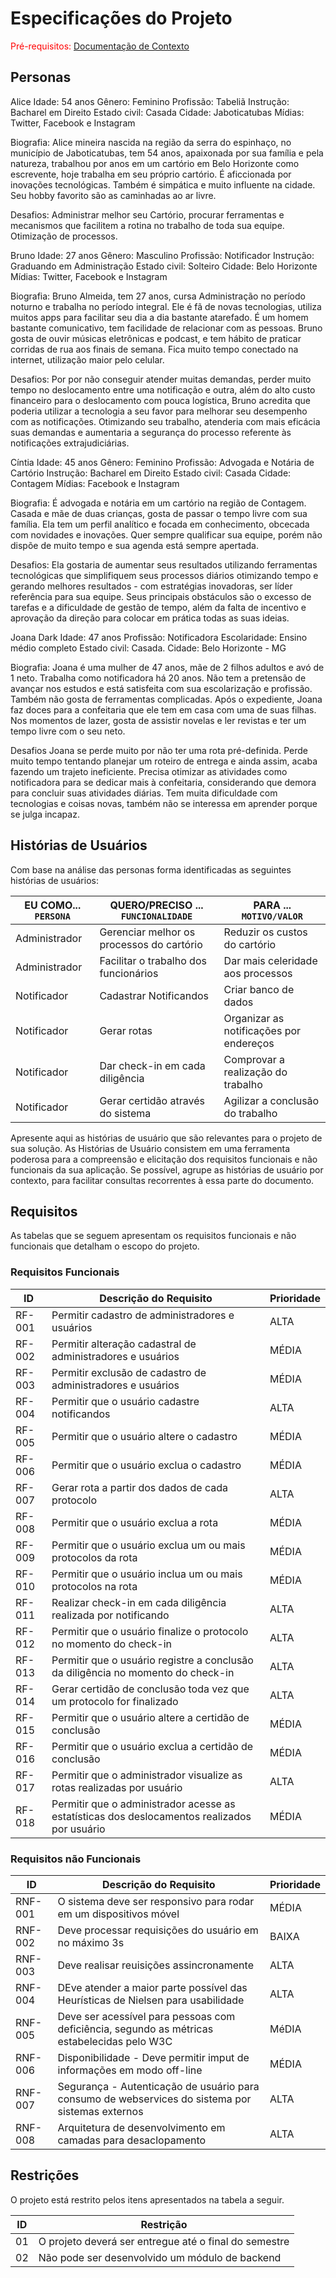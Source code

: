 # Especificações do Projeto

<span style="color:red">Pré-requisitos: <a href="1-Documentação de Contexto.md"> Documentação de Contexto</a></span>


## Personas

Alice 
Idade: 54 anos
Gênero: Feminino 
Profissão: Tabeliã 
Instrução: Bacharel em Direito 
Estado civil: Casada 
Cidade: Jaboticatubas 
Mídias: Twitter, Facebook e Instagram  

Biografia:
Alice mineira nascida na região da serra do espinhaço, no município de Jaboticatubas, tem 54 anos, apaixonada por sua família e pela natureza, trabalhou por anos em um cartório em Belo Horizonte como escrevente, hoje trabalha em seu próprio cartório. É aficcionada por inovações tecnológicas. Também é simpática e muito influente na cidade. Seu hobby favorito são as caminhadas ao ar livre.

Desafios: 
Administrar melhor seu Cartório, procurar ferramentas e mecanismos que facilitem a rotina no trabalho de toda sua equipe. 
Otimização de processos. 


Bruno
Idade: 27 anos
Gênero: Masculino
Profissão: Notificador
Instrução: Graduando em Administração
Estado civil: Solteiro
Cidade: Belo Horizonte
Mídias: Twitter, Facebook e Instagram  

Biografia:
Bruno Almeida, tem 27 anos, cursa Administração no período noturno e trabalha no período integral. Ele é fã de novas tecnologias, utiliza muitos apps para facilitar seu dia a dia bastante atarefado. É um homem bastante comunicativo, tem facilidade de relacionar com as pessoas. Bruno gosta de ouvir músicas eletrônicas e podcast, e tem hábito de praticar corridas de rua aos finais de semana. Fica muito tempo conectado na internet, utilização maior pelo celular.

Desafios:
Por por não conseguir atender muitas demandas, perder muito tempo no deslocamento entre uma notificação e outra, além do alto custo financeiro para o deslocamento com pouca logística, Bruno acredita que poderia utilizar a tecnologia a seu favor para melhorar seu desempenho com as notificações. Otimizando seu trabalho, atenderia com mais eficácia suas demandas e aumentaria a segurança do processo referente às notificações extrajudiciárias.


Cíntia
Idade: 45 anos
Gênero: Feminino 
Profissão: Advogada e Notária de Cartório 
Instrução: Bacharel em Direito 
Estado civil: Casada 
Cidade: Contagem
Mídias: Facebook e Instagram  

Biografia:
É advogada e notária em um cartório na região de Contagem. Casada e mãe de duas crianças, gosta de passar o tempo livre com sua família.
Ela tem um perfil analítico e focada em conhecimento, obcecada com novidades e inovações. Quer sempre qualificar sua equipe, porém não dispõe de muito tempo e sua agenda está sempre apertada.

Desafios: 
Ela gostaria de aumentar seus resultados utilizando ferramentas tecnológicas que simplifiquem seus processos diários otimizando tempo e gerando melhores resultados - com estratégias inovadoras, ser líder referência para sua equipe.
Seus principais obstáculos são o excesso de tarefas e a dificuldade de gestão de tempo, além da falta de incentivo e aprovação da direção para colocar em prática todas as suas ideias.

Joana Dark Idade: 47 anos Profissão: Notificadora Escolaridade: Ensino médio completo Estado civil: Casada. Cidade: Belo Horizonte - MG

Biografia: Joana é uma mulher de 47 anos, mãe de 2 filhos adultos e avó de 1 neto. Trabalha como notificadora há 20 anos. Não tem a pretensão de avançar nos estudos e está satisfeita com sua escolarização e profissão. Também não gosta de ferramentas complicadas. Após o expediente, Joana faz doces para a confeitaria que ele tem em casa com uma de suas filhas. Nos momentos de lazer, gosta de assistir novelas e ler revistas e ter um tempo livre com o seu neto.

Desafios Joana se perde muito por não ter uma rota pré-definida. Perde muito tempo tentando planejar um roteiro de entrega e ainda assim, acaba fazendo um trajeto ineficiente. Precisa otimizar as atividades como notificadora para se dedicar mais à confeitaria, considerando que demora para concluir suas atividades diárias. Tem muita dificuldade com tecnologias e coisas novas, também não se interessa em aprender porque se julga incapaz.


## Histórias de Usuários

Com base na análise das personas forma identificadas as seguintes histórias de usuários:

|EU COMO... `PERSONA`| QUERO/PRECISO ... `FUNCIONALIDADE`       |PARA ... `MOTIVO/VALOR`                 |
|--------------------|------------------------------------------|----------------------------------------|
|Administrador       | Gerenciar melhor os processos do cartório|Reduzir os custos do cartório           |
|Administrador       | Facilitar o trabalho dos funcionários    |Dar mais celeridade aos processos       |
|Notificador         | Cadastrar Notificandos                   |Criar banco de dados                    |
|Notificador         | Gerar rotas                              |Organizar as notificações por endereços |  
|Notificador         | Dar check-in em cada diligência          |Comprovar a realização do trabalho      |
|Notificador         | Gerar certidão através do sistema        |Agilizar a conclusão do trabalho        |


Apresente aqui as histórias de usuário que são relevantes para o projeto de sua solução. As Histórias de Usuário consistem em uma ferramenta poderosa para a compreensão e elicitação dos requisitos funcionais e não funcionais da sua aplicação. Se possível, agrupe as histórias de usuário por contexto, para facilitar consultas recorrentes à essa parte do documento.


## Requisitos

As tabelas que se seguem apresentam os requisitos funcionais e não funcionais que detalham o escopo do projeto.

### Requisitos Funcionais

|ID    | Descrição do Requisito  | Prioridade |
|------|-----------------------------------------|----|
|RF-001| Permitir cadastro de administradores e usuários | ALTA |
|RF-002| Permitir alteração cadastral de administradores e usuários | MÉDIA |
|RF-003| Permitir exclusão de cadastro de administradores e usuários | MÉDIA |
|RF-004| Permitir que o usuário cadastre notificandos | ALTA | 
|RF-005| Permitir que o usuário altere o cadastro  | MÉDIA |
|RF-006| Permitir que o usuário exclua o cadastro  | MÉDIA |
|RF-007| Gerar rota a partir dos dados de cada protocolo | ALTA |
|RF-008| Permitir que o usuário exclua a rota | MÉDIA |
|RF-009| Permitir que o usuário exclua um ou mais protocolos da rota | MÉDIA |
|RF-010| Permitir que o usuário inclua um ou mais protocolos na rota | MÉDIA |
|RF-011| Realizar check-in em cada diligência realizada por notificando | ALTA |
|RF-012| Permitir que o usuário finalize o protocolo no momento do check-in | ALTA |
|RF-013| Permitir que o usuário registre a conclusão da diligência no momento do check-in | ALTA |
|RF-014| Gerar certidão de conclusão toda vez que um protocolo for finalizado | ALTA |
|RF-015| Permitir que o usuário altere a certidão de conclusão | MÉDIA |
|RF-016| Permitir que o usuário exclua a certidão de conclusão | MÉDIA |
|RF-017| Permitir que o administrador visualize as rotas realizadas por usuário | ALTA |
|RF-018| Permitir que o administrador acesse as estatísticas dos deslocamentos realizados por usuário | MÉDIA |




### Requisitos não Funcionais

|ID     | Descrição do Requisito  |Prioridade |
|-------|-------------------------|----|
|RNF-001| O sistema deve ser responsivo para rodar em um dispositivos móvel | MÉDIA | 
|RNF-002| Deve processar requisições do usuário em no máximo 3s |  BAIXA | 
|RNF-003| Deve realisar reuisições assincronamente | ALTA |
|RNF-004| DEve atender a maior parte possível das Heurísticas de Nielsen para usabilidade |  ALTA | 
|RNF-005| Deve ser acessível para pessoas com deficiência, segundo as métricas estabelecidas pelo W3C |  MéDIA | 
|RNF-006| Disponibilidade - Deve permitir imput de informações em modo off-line |  MÉDIA | 
|RNF-007| Segurança - Autenticação de usuário para consumo de webservices do sistema por sistemas externos |  ALTA | 
RNF-008| Arquitetura de desenvolvimento em camadas para desaclopamento |  ALTA | 


## Restrições

O projeto está restrito pelos itens apresentados na tabela a seguir.

|ID| Restrição                                             |
|--|-------------------------------------------------------|
|01| O projeto deverá ser entregue até o final do semestre |
|02| Não pode ser desenvolvido um módulo de backend        |



